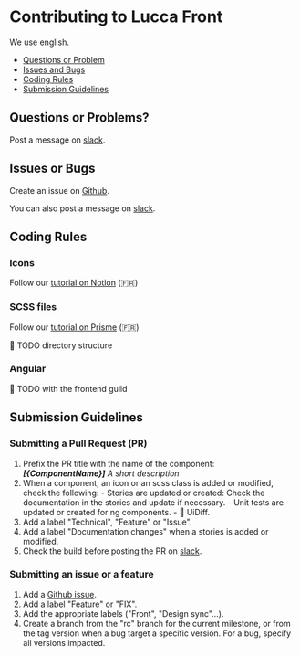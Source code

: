 # Contributing to Lucca Front

We use english.

 - [Questions or Problem](#qop)
 - [Issues and Bugs](#issue)
 - [Coding Rules](#rules)
 - [Submission Guidelines](#submit)

## <a name="qop"></a> Questions or Problems?

Post a message on [slack](https://lucca.slack.com/archives/C3W78FWUU).

## <a name="issue"></a> Issues or Bugs

Create an issue on [Github](https://github.com/LuccaSA/lucca-front/issues).

You can also post a message on [slack](https://lucca.slack.com/archives/C3W78FWUU).

## <a name="rules"></a> Coding Rules

### Icons

Follow our [tutorial on Notion](https://www.notion.so/Mise-jour-de-la-font-36363b23cdf0470a920f68d2c5f436a7) (🇫🇷)

### SCSS files

Follow our [tutorial on Prisme](https://prisme.lucca.io/94310e217/p/929c63-intgration) (🇫🇷)

🚧 TODO directory structure

### Angular

🚧 TODO with the frontend guild

## <a name="submit"></a> Submission Guidelines

### Submitting a Pull Request (PR)

1. Prefix the PR title with the name of the component:
    _**\[{ComponentName}\]** A short description_
2. When a component, an icon or an scss class is added or modified, check the following:
        - Stories are updated or created: Check the documentation in the stories and update if necessary.
        - Unit tests are updated or created for ng components.
        - 🚧 UiDiff.
3. Add a label "Technical", "Feature"  or "Issue".
4. Add a label "Documentation changes" when a stories is added or modified.
5. Check the build before posting the PR on [slack](https://lucca.slack.com/archives/C0308N9RPF0).

### Submitting an issue or a feature

1. Add a [Github issue](https://github.com/LuccaSA/lucca-front/issues).
2. Add a label "Feature" or "FIX".
3. Add the appropriate labels ("Front", "Design sync"…).
4. Create a branch from the "rc" branch for the current milestone, or from the tag version when a bug target a specific version. For a bug, specify all versions impacted.
